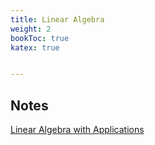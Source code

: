 ```yaml
---
title: Linear Algebra
weight: 2
bookToc: true
katex: true


---
```


## Notes

[Linear Algebra with Applications](https://www.goodreads.com/book/show/144938.Linear_Algebra_with_Applications)  
 

